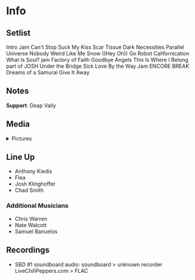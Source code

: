# Info

## Setlist

Intro Jam
Can't Stop
Suck My Kiss
Scar Tissue
Dark Necessities
Parallel Universe
Nobody Weird Like Me
Snow ((Hey Oh))
Go Robot
Californication
What Is Soul? jam
Factory of Faith
Goodbye Angels
This Is Where I Belong part of JOSH
Under the Bridge
Sick Love
By the Way
Jam
ENCORE BREAK
Dreams of a Samurai
Give It Away

## Notes

**Support**: Deap Vally

## Media 

<details>
  <summary>Pictures</summary>
  <!--<img alt="Setlist" title="Setlist" src="_.jpg" height="200" />
  <img alt="Clipping" title="Clipping" src="_.jpg" height="200" />
  <img alt="Flyer" title="Flyer" src="_.jpg" height="200" />-->
</details>

## Line Up

* Anthony Kiedis
* Flea
* Josh Klinghoffer
* Chad Smith

### Additional Musicians

* Chris Warren  
* Nate Walcott  
* Samuel Banuelos

## Recordings

* SBD #1 soundboard audio: soundboard > unknown recorder LiveChiliPeppers.com > FLAC